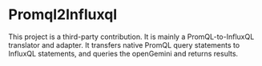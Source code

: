 # Promql2Influxql
This project is a third-party contribution. It is mainly a PromQL-to-InfluxQL translator and adapter. It transfers native PromQL query statements to InfluxQL statements, and queries the openGemini and returns results.

